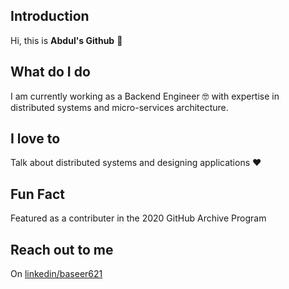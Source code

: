 ## Introduction

Hi, this is **Abdul's Github** 👋

## What do I do

I am currently working as a Backend Engineer 🤓 with expertise in distributed systems and micro-services architecture.

## I love to

Talk about distributed systems and designing applications ❤️

## Fun Fact

Featured as a contributer in the 2020 GitHub Archive Program

## Reach out to me

On [linkedin/baseer621](https://www.linkedin.com/in/baseer621/)
